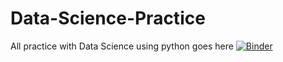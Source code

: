 # Data-Science-Practice
All practice with Data Science using python goes here 
[![Binder](https://mybinder.org/badge.svg)](https://mybinder.org/v2/gh/mohneesh7/Data-Science-Practice/blob/master/svd.ipynb/main)
